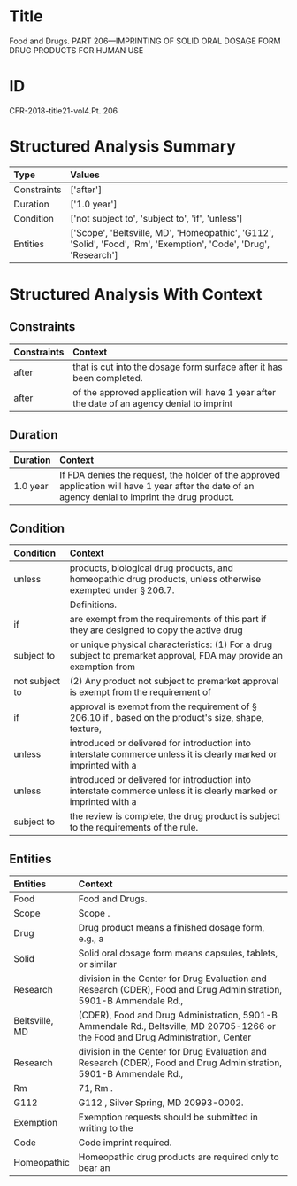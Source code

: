 # Title

 Food and Drugs. PART 206—IMPRINTING OF SOLID ORAL DOSAGE FORM DRUG PRODUCTS FOR HUMAN USE


# ID

 CFR-2018-title21-vol4.Pt. 206


# Structured Analysis Summary

| Type        | Values                                                                                                             |
|:------------|:-------------------------------------------------------------------------------------------------------------------|
| Constraints | ['after']                                                                                                          |
| Duration    | ['1.0 year']                                                                                                       |
| Condition   | ['not subject to', 'subject to', 'if', 'unless']                                                                   |
| Entities    | ['Scope', 'Beltsville, MD', 'Homeopathic', 'G112', 'Solid', 'Food', 'Rm', 'Exemption', 'Code', 'Drug', 'Research'] |


# Structured Analysis With Context

 


## Constraints

| Constraints   | Context                                                                                    |
|:--------------|:-------------------------------------------------------------------------------------------|
| after         | that is cut into the dosage form surface after  it has been completed.                     |
| after         | of the approved application will have 1 year after the date of an agency denial to imprint |


## Duration

| Duration   | Context                                                                                                                                            |
|:-----------|:---------------------------------------------------------------------------------------------------------------------------------------------------|
| 1.0 year   | If FDA denies the request, the holder of the approved application will have 1 year after the date of an agency denial to imprint the drug product. |


## Condition

| Condition      | Context                                                                                                                 |
|:---------------|:------------------------------------------------------------------------------------------------------------------------|
| unless         | products, biological drug products, and homeopathic drug products, unless  otherwise exempted under &#167;&#8201;206.7. |
|                |                   Definitions.                                                                                          |
| if             | are exempt from the requirements of this part if they are designed to copy the active drug                              |
| subject to     | or unique physical characteristics: (1) For a drug subject to premarket approval, FDA may provide an exemption from     |
| not subject to | (2) Any product  not subject to premarket approval is exempt from the requirement of                                    |
| if             | approval is exempt from the requirement of &#167;&#8201;206.10 if , based on the product's size, shape, texture,        |
| unless         | introduced or delivered for introduction into interstate commerce unless it is clearly marked or imprinted with a       |
| unless         | introduced or delivered for introduction into interstate commerce unless it is clearly marked or imprinted with a       |
| subject to     | the review is complete, the drug product is subject to  the requirements of the rule.                                   |


## Entities

| Entities       | Context                                                                                                                           |
|:---------------|:----------------------------------------------------------------------------------------------------------------------------------|
| Food           | Food  and Drugs.                                                                                                                  |
| Scope          | Scope .                                                                                                                           |
| Drug           | Drug product means a finished dosage form, e.g., a                                                                                |
| Solid          | Solid oral dosage form means capsules, tablets, or similar                                                                        |
| Research       | division in the Center for Drug Evaluation and Research (CDER), Food and Drug Administration, 5901-B Ammendale Rd.,               |
| Beltsville, MD | (CDER), Food and Drug Administration, 5901-B Ammendale Rd., Beltsville, MD 20705-1266 or the Food and Drug Administration, Center |
| Research       | division in the Center for Drug Evaluation and Research (CDER), Food and Drug Administration, 5901-B Ammendale Rd.,               |
| Rm             | 71,  Rm .                                                                                                                         |
| G112           | G112 , Silver Spring, MD 20993-0002.                                                                                              |
| Exemption      | Exemption requests should be submitted in writing to the                                                                          |
| Code           | Code  imprint required.                                                                                                           |
| Homeopathic    | Homeopathic drug products are required only to bear an                                                                            |


